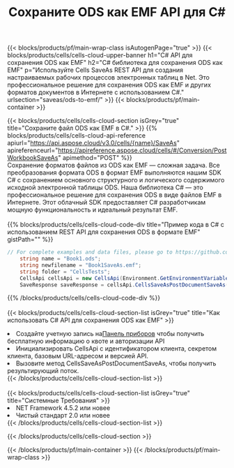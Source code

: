 ﻿---
title:  Сохраните ODS как EMF API для C#
description:  Облачные API и SDK для Microsoft Excel и OpenOffice Calc. Преобразование электронной таблицы в файл другого формата.
url: /ru/net/saveas/ods-to-emf/
---
{{< blocks/products/pf/main-wrap-class isAutogenPage="true" >}}
{{< blocks/products/cells/cells-cloud-upper-banner h1="C# API для сохранения ODS как EMF" h2="C# библиотека для сохранения ODS как EMF" p="Используйте Cells SaveAs REST API для создания настраиваемых рабочих процессов электронных таблиц в Net. Это профессиональное решение для сохранения ODS как EMF и других форматов документов в Интернете с использованием C#." urlsection="saveas/ods-to-emf/" >}}
{{< blocks/products/pf/main-container >}}

{{< blocks/products/cells/cells-cloud-section isGrey="true" title="Сохраните файл ODS как EMF в C#." >}}
{{% blocks/products/cells/cells-cloud-api-reference apiurl="https://api.aspose.cloud/v3.0/cells/{name}/SaveAs" apireferenceurl="https://apireference.aspose.cloud/cells/#/Conversion/PostWorkbookSaveAs" apimethod="POST" %}}
<br/>
Сохранение форматов файлов из ODS как EMF — сложная задача. Все преобразования формата ODS в формат EMF выполняются нашим SDK C# с сохранением основного структурного и логического содержимого исходной электронной таблицы ODS. Наша библиотека C# — это профессиональное решение для сохранения ODS в виде файлов EMF в Интернете. Этот облачный SDK предоставляет C# разработчикам мощную функциональность и идеальный результат EMF.
<br/>
<br/>
{{% blocks/products/cells/cells-cloud-code-div title="Пример кода в C# с использованием REST API для сохранения ODS в формате EMF" gistPath="" %}}
  
```cs
// For complete examples and data files, please go to https://github.com/aspose-cells-cloud/aspose-cells-cloud-dotnet/
    string name = "Book1.ods";
    string newfilename = "Book1SaveAs.emf";
    string folder = "CellsTests";
    CellsApi cellsApi = new CellsApi(Environment.GetEnvironmentVariable("ProductClientId"), Environment.GetEnvironmentVariable("ProductClientSecret"));
    SaveResponse saveResponse = cellsApi.CellsSaveAsPostDocumentSaveAs(name, null, newfilename, null,null,folder);
```
  
{{% /blocks/products/cells/cells-cloud-code-div %}}
<br/>
<br/>
{{< blocks/products/cells/cells-cloud-section-list isGrey="true" title="Как использовать C# API для сохранения ODS как EMF" >}}
<li> Создайте учетную запись на<a href="https://dashboard.aspose.cloud/">Панель приборов</a> чтобы получить бесплатную информацию о квоте и авторизации API</li>
<li>Инициализировать CellsApi с идентификатором клиента, секретом клиента, базовым URL-адресом и версией API.</li>
<li>Вызовите метод CellsSaveAsPostDocumentSaveAs, чтобы получить результирующий поток.</li>
{{< /blocks/products/cells/cells-cloud-section-list >}}
<br/>
<br/>
{{< blocks/products/cells/cells-cloud-section-list isGrey="true" title="Системные Требования" >}}
<li>NET Framework 4.5.2 или новее</li>
<li>Чистый стандарт 2.0 или новее</li>
{{< /blocks/products/cells/cells-cloud-section-list >}}

{{< /blocks/products/cells/cells-cloud-section >}}

{{< /blocks/products/pf/main-container >}}
{{< /blocks/products/pf/main-wrap-class >}}
